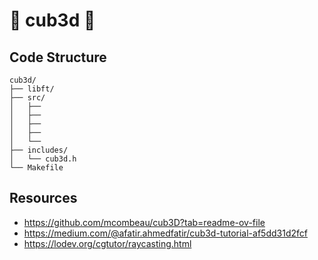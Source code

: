 # ️‍🧊 cub3d 🧊

## Code Structure
    cub3d/
    ├── libft/
    ├── src/
    │   ├── 
    │   ├── 
    │   ├── 
    │   ├── 
    │   └── 
    ├── includes/
    │   └── cub3d.h
    └── Makefile

## Resources
- https://github.com/mcombeau/cub3D?tab=readme-ov-file
- https://medium.com/@afatir.ahmedfatir/cub3d-tutorial-af5dd31d2fcf
- https://lodev.org/cgtutor/raycasting.html
